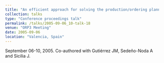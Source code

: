 ```yaml
---
title: "An efficient approach for solving the production/ordering planning problem with time-varying storage capacities"
collection: talks
type: "Conference proceedings talk"
permalink: /talks/2005-09-06_10-talk-18
venue: "ORP3 Meeting"
date: 2005-09-06
location: "Valencia, Spain"
---
```

September 06-10, 2005. Co-authored with Gutiérrez JM, Sedeño-Noda A and Sicilia J.